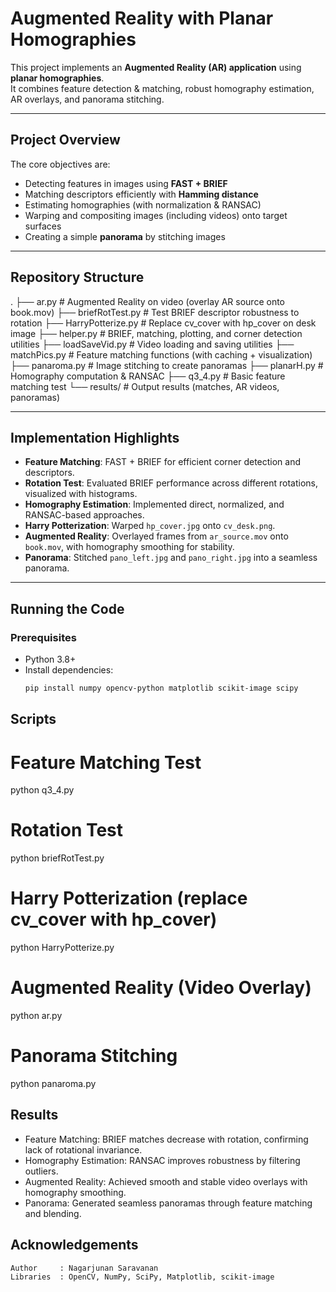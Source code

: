 # Augmented Reality with Planar Homographies

This project implements an **Augmented Reality (AR) application** using **planar homographies**.  
It combines feature detection & matching, robust homography estimation, AR overlays, and panorama stitching.

---

## Project Overview

The core objectives are:
- Detecting features in images using **FAST + BRIEF**
- Matching descriptors efficiently with **Hamming distance**
- Estimating homographies (with normalization & RANSAC)
- Warping and compositing images (including videos) onto target surfaces
- Creating a simple **panorama** by stitching images

---

## Repository Structure

.
├── ar.py              # Augmented Reality on video (overlay AR source onto book.mov)
├── briefRotTest.py    # Test BRIEF descriptor robustness to rotation
├── HarryPotterize.py  # Replace cv_cover with hp_cover on desk image
├── helper.py          # BRIEF, matching, plotting, and corner detection utilities
├── loadSaveVid.py     # Video loading and saving utilities
├── matchPics.py       # Feature matching functions (with caching + visualization)
├── panaroma.py        # Image stitching to create panoramas
├── planarH.py         # Homography computation & RANSAC
├── q3_4.py            # Basic feature matching test
└── results/           # Output results (matches, AR videos, panoramas)


---

##  Implementation Highlights

- **Feature Matching**: FAST + BRIEF for efficient corner detection and descriptors.
- **Rotation Test**: Evaluated BRIEF performance across different rotations, visualized with histograms.
- **Homography Estimation**: Implemented direct, normalized, and RANSAC-based approaches.
- **Harry Potterization**: Warped `hp_cover.jpg` onto `cv_desk.png`.
- **Augmented Reality**: Overlayed frames from `ar_source.mov` onto `book.mov`, with homography smoothing for stability.
- **Panorama**: Stitched `pano_left.jpg` and `pano_right.jpg` into a seamless panorama.

---

##  Running the Code

### Prerequisites
- Python 3.8+
- Install dependencies:
  ```bash
  pip install numpy opencv-python matplotlib scikit-image scipy

## Scripts

# Feature Matching Test
python q3_4.py

# Rotation Test
python briefRotTest.py

# Harry Potterization (replace cv_cover with hp_cover)
python HarryPotterize.py

# Augmented Reality (Video Overlay)
python ar.py

# Panorama Stitching
python panaroma.py

## Results

- Feature Matching: BRIEF matches decrease with rotation, confirming lack of rotational invariance.
- Homography Estimation: RANSAC improves robustness by filtering outliers.
- Augmented Reality: Achieved smooth and stable video overlays with homography smoothing.
- Panorama: Generated seamless panoramas through feature matching and blending.

##  Acknowledgements

```text
Author     : Nagarjunan Saravanan
Libraries  : OpenCV, NumPy, SciPy, Matplotlib, scikit-image
